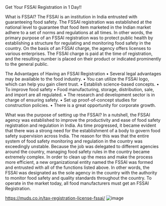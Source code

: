 Get Your FSSAI Registration in 1 Day!! 

What is FSSAI?
The FSSAI is an institution in India entrusted with guaranteeing food safety. The FSSAI registration was established at the national level to guarantee that food item marketed in the Indian market adhere to a set of norms and regulations at all times. In other words, the primary purpose of an FSSAI registration was to protect public health by establishing a structure for regulating and monitoring food safety in the country. On the basis of an FSSAI charge, the agency offers licenses to various enterprises. The FSSAI charge is paid at the time of registration, and the resulting number is placed on their product or indicated prominently to the general public.
 
The Advantages of Having an FSSAI Registration
•	Several legal advantages may be available to the food industry.
•	You can utilize the FSSAI logo, which can help you gain client trust.
•	Establish science-based concepts.
•	To improve food safety
•	Food manufacturing, storage, distribution, sale, and import are all regulated.
•	The research and development sector is in charge of ensuring safety.
•	Set up proof-of-concept studies for construction policies.
•	There is a great opportunity for corporate growth.
 

What was the purpose of setting up the FSSAI?
In a nutshell, the FSSAI agency was established to improve the productivity and ease of food safety registration and regulation in India. As time progressed, it became evident that there was a strong need for the establishment of a body to govern food safety supervision across India. The reason for this was that the entire system of food safety monitoring and regulation in the country was exceedingly unstable. Because the job was delegated to different agencies around the country, managing food safety rules in the country became extremely complex. In order to clean up the mess and make the process more efficient, a new organizational entity named the FSSAI was formed and entrusted with all of the functions listed above. In other words, the FSSAI was designated as the sole agency in the country with the authority to monitor food safety and quality standards throughout the country. To operate in the market today, all food manufacturers must get an FSSAI Registration.

https://muds.co.in/tax-registration-license-fssai/
![image](https://user-images.githubusercontent.com/103486000/162898224-49f6fa32-9f37-4571-a583-4341ff634f93.png)
